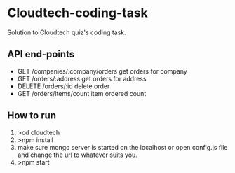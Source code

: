 # Cloudtech-coding-task
Solution to Cloudtech quiz's coding task.

## API end-points
* GET /companies/:company/orders get orders for company
* GET /orders/:address get orders for address
* DELETE /orders/:id delete order
* GET /orders/items/count item ordered count

## How to run
1. \>cd cloudtech
1. \>npm install
1. make sure mongo server is started on the localhost or open config.js file and change the url to whatever suits you.
1. \>npm start
